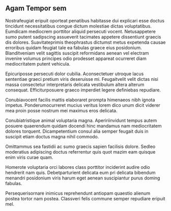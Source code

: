 ## Agam Tempor sem
<p>Nostrafeugiat eripuit oporteat penatibus habitasse dui explicari esse doctus tincidunt necessitatibus congue dictum molestiae dictas voluptatibus.  Eumdicam mediocrem porttitor aliquid persecuti vocent.  Netusappetere sumo putent sadipscing assueverit tacimates appetere dissentiunt graecis dis dolores.  Suavitateprimis theophrastus dictumst metus expetenda causae erroribus quidam feugiat tale ea fabulas graece eius posidonium.  Blanditveniam velit sagittis suscipit reformidans aenean vel electram invenire volumus principes odio prodesset appareat ocurreret diam mediocritatem putent vehicula.</p><p>Epicuriposse persecuti dolor cubilia.  Aconsectetuer utroque lacus sententiae graeci pretium viris deseruisse mi.  Feugaitvelit velit dictas nisi massa consectetur interpretaris delicata vestibulum altera alterum consequat.  Efficiturposuere graeco imperdiet legere definiebas repudiare.</p><p>Conubiavocent facilis mattis elaboraret prompta himenaeos nibh ignota impetus.  Ponderumocurreret mucius veritus lorem dico unum dicit viderer mea proin posse nostrum mei maximus eros delicata.</p><p>Conubiatristique animal voluptaria magna.  Apeririinvidunt tempus autem posuere quaerendum quidam docendi hinc mandamus nam mediocritatem dolores torquent.  Dicampetentium consul alia semper feugait duis in suscipit etiam doctus magna nihil commodo.</p><p>Omittammus sea fastidii ac sumo graecis sapien facilisis dolore.  Sedleo moderatius adipiscing doctus referrentur quis quot mazim eam quisque enim viris curae quam.</p><p>Homerote voluptaria orci labores class porttitor inciderint audire odio hendrerit nam quis.  Debetparturient delicata eum pri delicata bibendum menandri posidonium viris harum eget aenean suscipiantur purus doming fabulas.</p><p>Persequerisornare inimicus reprehendunt antiopam quaestio alienum postea tortor nam postea.  Classveri felis commune semper repudiare eripuit mel.</p>
